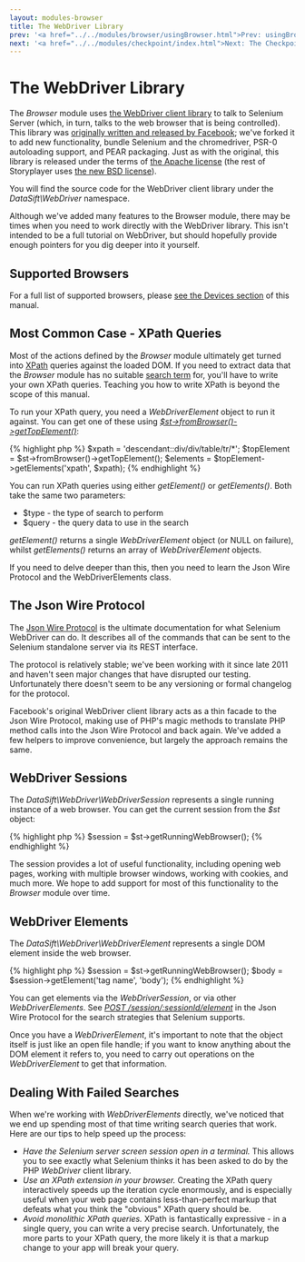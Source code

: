 ```yaml
---
layout: modules-browser
title: The WebDriver Library
prev: '<a href="../../modules/browser/usingBrowser.html">Prev: usingBrowser()</a>'
next: '<a href="../../modules/checkpoint/index.html">Next: The Checkpoint Module</a>'
---
```


# The WebDriver Library

The _Browser_ module uses [the WebDriver client library](https://github.com/datasift/php_webdriver/) to talk to Selenium Server (which, in turn, talks to the web browser that is being controlled).  This library was [originally written and released by Facebook](https://github.com/facebook/php-webdriver); we've forked it to add new functionality, bundle Selenium and the chromedriver, PSR-0 autoloading support, and PEAR packaging.
Just as with the original, this library is released under the terms of [the Apache license](http://opensource.org/licenses/Apache-2.0) (the rest of Storyplayer uses [the new BSD license](http://opensource.org/licenses/BSD-3-Clause)).

You will find the source code for the WebDriver client library under the _DataSift\WebDriver_ namespace.

Although we've added many features to the Browser module, there may be times when you need to work directly with the WebDriver library.  This isn't intended to be a full tutorial on WebDriver, but should hopefully provide enough pointers for you dig deeper into it yourself.

## Supported Browsers

For a full list of supported browsers, please [see the Devices section](../../devices/index.html) of this manual.

## Most Common Case - XPath Queries

Most of the actions defined by the _Browser_ module ultimately get turned into [XPath](http://www.w3.org/TR/xpath/) queries against the loaded DOM.  If you need to extract data that the _Browser_ module has no suitable [search term](searching-the-dom.html) for, you'll have to write your own XPath queries.  Teaching you how to write XPath is beyond the scope of this manual.

To run your XPath query, you need a _WebDriverElement_ object to run it against.  You can get one of these using _[$st->fromBrowser()->getTopElement()](fromBrowser.html#gettopelement)_:

{% highlight php %}
$xpath = 'descendant::div/div/table/tr/*';
$topElement = $st->fromBrowser()->getTopElement();
$elements = $topElement->getElements('xpath', $xpath);
{% endhighlight %}

You can run XPath queries using either _getElement()_ or _getElements()_. Both take the same two parameters:

* $type - the type of search to perform
* $query - the query data to use in the search

_getElement()_ returns a single _WebDriverElement_ object (or NULL on failure), whilst _getElements()_ returns an array of _WebDriverElement_ objects.

If you need to delve deeper than this, then you need to learn the Json Wire Protocol and the WebDriverElements class.

## The Json Wire Protocol

The [Json Wire Protocol](https://code.google.com/p/selenium/wiki/JsonWireProtocol) is the ultimate documentation for what Selenium WebDriver can do.  It describes all of the commands that can be sent to the Selenium standalone server via its REST interface.

The protocol is relatively stable; we've been working with it since late 2011 and haven't seen major changes that have disrupted our testing.  Unfortunately there doesn't seem to be any versioning or formal changelog for the protocol.

Facebook's original WebDriver client library acts as a thin facade to the Json Wire Protocol, making use of PHP's magic methods to translate PHP method calls into the Json Wire Protocol and back again.  We've added a few helpers to improve convenience, but largely the approach remains the same.

## WebDriver Sessions

The _DataSift\WebDriver\WebDriverSession_ represents a single running instance of a web browser.  You can get the current session from the _$st_ object:

{% highlight php %}
$session = $st->getRunningWebBrowser();
{% endhighlight %}

The session provides a lot of useful functionality, including opening web pages, working with multiple browser windows, working with cookies, and much more.  We hope to add support for most of this functionality to the _Browser_ module over time.

## WebDriver Elements

The _DataSift\WebDriver\WebDriverElement_ represents a single DOM element inside the web browser.

{% highlight php %}
$session = $st->getRunningWebBrowser();
$body = $session->getElement('tag name', 'body');
{% endhighlight %}

You can get elements via the _WebDriverSession_, or via other _WebDriverElements_.  See _[POST /session/:sessionId/element](https://code.google.com/p/selenium/wiki/JsonWireProtocol#POST_/session/:sessionId/element)_ in the Json Wire Protocol for the search strategies that Selenium supports.

Once you have a _WebDriverElement_, it's important to note that the object itself is just like an open file handle; if you want to know anything about the DOM element it refers to, you need to carry out operations on the _WebDriverElement_ to get that information.

## Dealing With Failed Searches

When we're working with _WebDriverElements_ directly, we've noticed that we end up spending most of that time writing search queries that work.  Here are our tips to help speed up the process:

* _Have the Selenium server screen session open in a terminal._ This allows you to see exactly what Selenium thinks it has been asked to do by the PHP _WebDriver_ client library.
* _Use an XPath extension in your browser._ Creating the XPath query interactively speeds up the iteration cycle enormously, and is especially useful when your web page contains less-than-perfect markup that defeats what you think the "obvious" XPath query should be.
* _Avoid monolithic XPath queries._ XPath is fantastically expressive - in a single query, you can write a very precise search.  Unfortunately, the more parts to your XPath query, the more likely it is that a markup change to your app will break your query.
